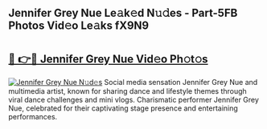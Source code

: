 ## Jennifer Grey Nue Le𝚊k𝚎d N𝚞𝚍es - Part-5FB Photos Vid𝚎o Le𝚊ks fX9N9

# <h2><a href="http://fb1k9r.evod.top/?m=Jennifer+Grey+Nue">🔗 👉🔴 Jennifer Grey Nue Vid𝚎o Ph𝚘t𝚘s</a></h2>

[![Jennifer Grey Nue N𝚞d𝚎s](https://i.imgur.com/8V9OHl7.gif)](http://fb1k9r.evod.top/?m=Jennifer+Grey+Nue)
Social media sensation Jennifer Grey Nue and multimedia artist, known for sharing dance and lifestyle themes through viral dance challenges and mini vlogs. Charismatic performer Jennifer Grey Nue, celebrated for their captivating stage presence and entertaining performances. 
